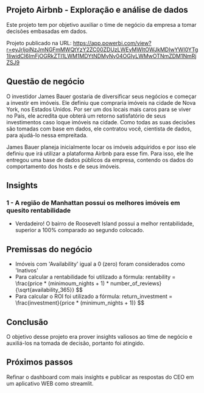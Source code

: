 ## Projeto Airbnb - Exploração e análise de dados
Este projeto tem por objetivo auxiliar o time de negócio da empresa a tomar decisões embasadas em dados.

Projeto publicado na URL: https://app.powerbi.com/view?r=eyJrIjoiNzJmNGFmMWQtYzY2ZC00ZDUzLWEyMWItOWJkMDIwYWI0YTg1IiwidCI6ImFjOGRkZTI1LWM1MDYtNDMyNy04OGIyLWMwOTNmZDM1NmRjZSJ9

## Questão de negócio
O investidor James Bauer gostaria de diversificar seus negócios e começar a investir em imóveis. Ele definiu que compraria imóveis na cidade de Nova York, nos Estados Unidos. Por ser um dos locais mais caros para se viver no País, ele acredita que obterá um retorno satisfatório de seus investimentos caso loque imóveis na cidade. Como todas as suas decisões são tomadas com base em dados, ele contratou você, cientista de dados, para ajudá-lo nessa empreitada.

James Bauer planeja inicialmente locar os imóveis adquiridos e por isso ele definiu que irá utilizar a plataforma Airbnb para esse fim. Para isso, ele lhe entregou uma base de dados públicos da empresa, contendo os dados do comportamento dos hosts e de seus imóveis.

## Insights
### 1 - A região de Manhattan possui os melhores imóveis em quesito rentabilidade
- Verdadeiro! O bairro de Roosevelt Island possui a melhor rentabilidade, superior a 100% comparado ao segundo colocado.

## Premissas do negócio
- Imóveis com 'Availability' igual a 0 (zero) foram considerados como 'Inativos'
- Para calcular a rentabilidade foi utilizado a fórmula: rentability = \frac{price * (minimoum\_nights + 1) * number\_of\_reviews}{\sqrt{availability\_365}} $$
- Para calcular o ROI foi utilizado a fórmula: return\_investment = \frac{investment}{price * (minimum\_nights + 1)} $$

## Conclusão
O objetivo desse projeto era prover insights valiosos ao time de negócio e auxiliá-los na tomada de decisão, portanto foi atingido.

## Próximos passos
Refinar o dashboard com mais insights e publicar as respostas do CEO em um aplicativo WEB como streamlit.
